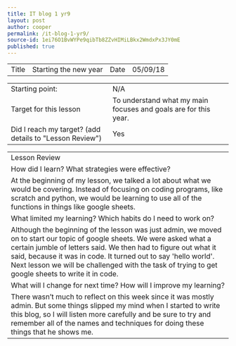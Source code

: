 ```yaml
---
title: IT blog 1 yr9
layout: post
author: cooper
permalink: /it-blog-1-yr9/
source-id: 1ei76O1BvWYPe9qibTb8ZZvHIMiLBkx2WmdxPx3JY0mE
published: true
---
```

<table>
  <tr>
    <td>Title</td>
    <td>Starting the new year</td>
    <td>Date</td>
    <td>05/09/18</td>
  </tr>
</table>


<table>
  <tr>
    <td>Starting point:</td>
    <td>N/A</td>
  </tr>
  <tr>
    <td>Target for this lesson</td>
    <td>To understand what my main focuses and goals are for this year.</td>
  </tr>
  <tr>
    <td>Did I reach my target? 
(add details to "Lesson Review")</td>
    <td> Yes</td>
  </tr>
</table>


<table>
  <tr>
    <td>Lesson Review</td>
  </tr>
  <tr>
    <td>How did I learn? What strategies were effective?</td>
  </tr>
  <tr>
    <td>At the beginning of my lesson, we talked a lot about what we would be covering. Instead of focusing on coding programs, like scratch and python, we would be learning to use all of the functions in things like google sheets.</td>
  </tr>
  <tr>
    <td>What limited my learning? Which habits do I need to work on?</td>
  </tr>
  <tr>
    <td>Although the beginning of the lesson was just admin, we moved on to start our topic of google sheets. We were asked what a certain jumble of letters said. We then had to figure out what it said, because it was in code. It turned out to say 'hello world'. Next lesson we will be challenged with the task of trying to get google sheets to write it in code.</td>
  </tr>
  <tr>
    <td>What will I change for next time? How will I improve my learning?</td>
  </tr>
  <tr>
    <td>There wasn’t much to reflect on this week since it was mostly admin. But some things slipped my mind when I started to write this blog, so I will listen more carefully and be sure to try and remember all of the names and techniques for doing these things that he shows me.</td>
  </tr>
</table>


